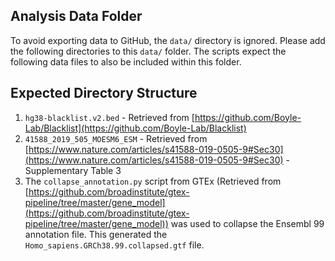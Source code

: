 Analysis Data Folder
--------------------

To avoid exporting data to GitHub, the `data/` directory is ignored. Please add the following
directories to this `data/` folder. The scripts expect the following data files to also be
included within this folder.

## Expected Directory Structure

1. `hg38-blacklist.v2.bed` - Retrieved from [https://github.com/Boyle-Lab/Blacklist](https://github.com/Boyle-Lab/Blacklist)
2. `41588_2019_505_MOESM6_ESM` - Retrieved from [https://www.nature.com/articles/s41588-019-0505-9#Sec30](https://www.nature.com/articles/s41588-019-0505-9#Sec30) - Supplementary Table 3
3. The `collapse_annotation.py` script from GTEx (Retrieved from [https://github.com/broadinstitute/gtex-pipeline/tree/master/gene_model](https://github.com/broadinstitute/gtex-pipeline/tree/master/gene_model)) was used to collapse the Ensembl 99 annotation file. This generated the `Homo_sapiens.GRCh38.99.collapsed.gtf` file.
